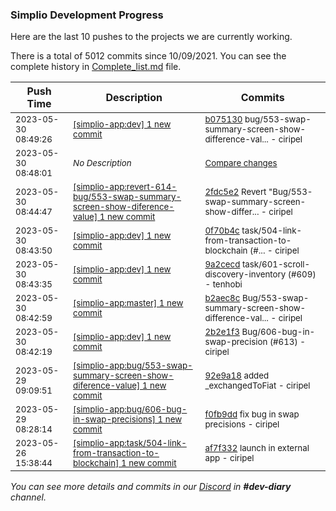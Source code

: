 
### Simplio Development Progress

Here are the last 10 pushes to the projects we are currently working.

There is a total of 5012 commits since 10/09/2021. You can see the complete history in
 [Complete_list.md](Complete_list.md) file.

| Push Time | Description | Commits |
| --- | --- | --- |
| <sub>2023-05-30 08:49:26</sub> | <sub>[[simplio-app:dev] 1 new commit](https://github.com/SimplioOfficial/simplio-app/commit/b0751308a7d3f8b640c67ec8d3755681297bc051)</sub> | <sub>[b075130](https://github.com/SimplioOfficial/simplio-app/commit/b0751308a7d3f8b640c67ec8d3755681297bc051) bug/553-swap-summary-screen-show-difference-val... - ciripel</sub> |
| <sub>2023-05-30 08:48:01</sub> | <sub>_No Description_</sub> | <sub>[Compare changes](https://github.com/SimplioOfficial/simplio-app/compare/b2aec8c71401...4f8d0dd46031)</sub> |
| <sub>2023-05-30 08:44:47</sub> | <sub>[[simplio-app:revert\-614\-bug/553\-swap\-summary\-screen\-show\-diference\-value] 1 new commit](https://github.com/SimplioOfficial/simplio-app/commit/2fdc5e28b4bbd9d6b9d5a4a70ceadbaaa3b360c8)</sub> | <sub>[2fdc5e2](https://github.com/SimplioOfficial/simplio-app/commit/2fdc5e28b4bbd9d6b9d5a4a70ceadbaaa3b360c8) Revert "Bug/553-swap-summary-screen-show-differ... - ciripel</sub> |
| <sub>2023-05-30 08:43:50</sub> | <sub>[[simplio-app:dev] 1 new commit](https://github.com/SimplioOfficial/simplio-app/commit/0f70b4c487f14221e95b8dfd9fdda9d72070c4c1)</sub> | <sub>[0f70b4c](https://github.com/SimplioOfficial/simplio-app/commit/0f70b4c487f14221e95b8dfd9fdda9d72070c4c1) task/504-link-from-transaction-to-blockchain (#... - ciripel</sub> |
| <sub>2023-05-30 08:43:35</sub> | <sub>[[simplio-app:dev] 1 new commit](https://github.com/SimplioOfficial/simplio-app/commit/9a2cecda534c0340927555f324957a4615ef2e73)</sub> | <sub>[9a2cecd](https://github.com/SimplioOfficial/simplio-app/commit/9a2cecda534c0340927555f324957a4615ef2e73) task/601-scroll-discovery-inventory (#609) - tenhobi</sub> |
| <sub>2023-05-30 08:42:59</sub> | <sub>[[simplio-app:master] 1 new commit](https://github.com/SimplioOfficial/simplio-app/commit/b2aec8c71401e5a776b27ee5f1bd894cefc0df53)</sub> | <sub>[b2aec8c](https://github.com/SimplioOfficial/simplio-app/commit/b2aec8c71401e5a776b27ee5f1bd894cefc0df53) Bug/553-swap-summary-screen-show-difference-val... - ciripel</sub> |
| <sub>2023-05-30 08:42:19</sub> | <sub>[[simplio-app:dev] 1 new commit](https://github.com/SimplioOfficial/simplio-app/commit/2b2e1f37368e51673f6c8b079c0519837598c748)</sub> | <sub>[2b2e1f3](https://github.com/SimplioOfficial/simplio-app/commit/2b2e1f37368e51673f6c8b079c0519837598c748) Bug/606-bug-in-swap-precision (#613) - ciripel</sub> |
| <sub>2023-05-29 09:09:51</sub> | <sub>[[simplio-app:bug/553\-swap\-summary\-screen\-show\-diference\-value] 1 new commit](https://github.com/SimplioOfficial/simplio-app/commit/92e9a185a6897f405d5b71b4ae52126fbd1c27af)</sub> | <sub>[92e9a18](https://github.com/SimplioOfficial/simplio-app/commit/92e9a185a6897f405d5b71b4ae52126fbd1c27af) added _exchangedToFiat - ciripel</sub> |
| <sub>2023-05-29 08:28:14</sub> | <sub>[[simplio-app:bug/606\-bug\-in\-swap\-precisions] 1 new commit](https://github.com/SimplioOfficial/simplio-app/commit/f0fb9dd326b30f207cfc2c761066ac088172d3eb)</sub> | <sub>[f0fb9dd](https://github.com/SimplioOfficial/simplio-app/commit/f0fb9dd326b30f207cfc2c761066ac088172d3eb) fix bug in swap precisions - ciripel</sub> |
| <sub>2023-05-26 15:38:44</sub> | <sub>[[simplio-app:task/504\-link\-from\-transaction\-to\-blockchain] 1 new commit](https://github.com/SimplioOfficial/simplio-app/commit/af7f332b519f420806fc4edd8b867d43e2e7bf13)</sub> | <sub>[af7f332](https://github.com/SimplioOfficial/simplio-app/commit/af7f332b519f420806fc4edd8b867d43e2e7bf13) launch in external app - ciripel</sub> |

_You can see more details and commits in our [Discord](https://discord.gg/aKhjuwZmdP) in **#dev-diary** channel._
